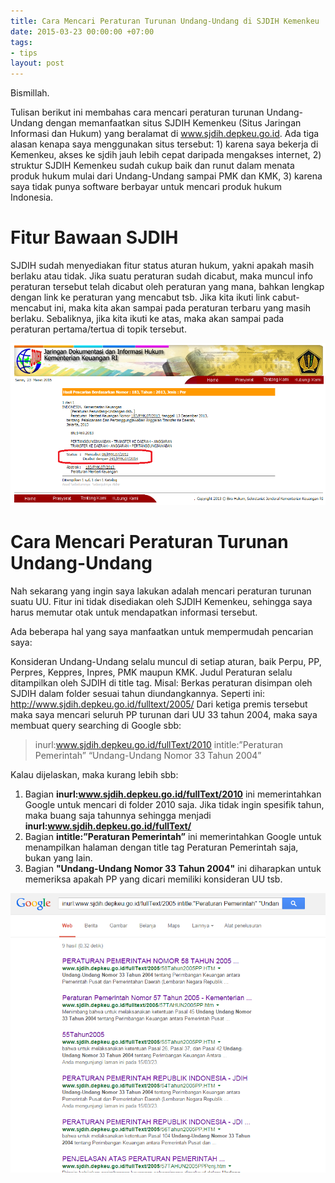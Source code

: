 ```yaml
---
title: Cara Mencari Peraturan Turunan Undang-Undang di SJDIH Kemenkeu
date: 2015-03-23 00:00:00 +07:00
tags:
- tips
layout: post
---
```


Bismillah.

Tulisan berikut ini membahas cara mencari peraturan turunan Undang-Undang dengan memanfaatkan situs SJDIH Kemenkeu (Situs Jaringan Informasi dan Hukum) yang beralamat di www.sjdih.depkeu.go.id. Ada tiga alasan kenapa saya menggunakan situs tersebut: 1) karena saya bekerja di Kemenkeu, akses ke sjdih jauh lebih cepat daripada mengakses internet, 2) struktur SJDIH Kemenkeu sudah cukup baik dan runut dalam menata produk hukum mulai dari Undang-Undang sampai PMK dan KMK, 3) karena saya tidak punya software berbayar untuk mencari produk hukum Indonesia.

# Fitur Bawaan SJDIH
SJDIH sudah menyediakan fitur status aturan hukum, yakni apakah masih berlaku atau tidak. Jika suatu peraturan sudah dicabut, maka muncul info peraturan tersebut telah dicabut oleh peraturan yang mana, bahkan lengkap dengan link ke peraturan yang mencabut tsb. Jika kita ikuti link cabut-mencabut ini, maka kita akan sampai pada peraturan terbaru yang masih berlaku. Sebaliknya, jika kita ikuti ke atas, maka akan sampai pada peraturan pertama/tertua di topik tersebut.

![cek status aturan dengan sjdih](https://raw.githubusercontent.com/BetaUliansyah/BetaUliansyah.github.io/master/img/status-aturan.png)

# Cara Mencari Peraturan Turunan Undang-Undang

Nah sekarang yang ingin saya lakukan adalah mencari peraturan turunan suatu UU. Fitur ini tidak disediakan oleh SJDIH Kemenkeu, sehingga saya harus memutar otak untuk mendapatkan informasi tersebut.

Ada beberapa hal yang saya manfaatkan untuk mempermudah pencarian saya:

Konsideran Undang-Undang selalu muncul di setiap aturan, baik Perpu, PP, Perpres, Keppres, Inpres, PMK maupun KMK.
Judul Peraturan selalu ditampilkan oleh SJDIH di title tag. Misal: <title>Peraturan Pemerintah bla bla bla Nomor sekian Tahun sekian</title>
Berkas peraturan disimpan oleh SJDIH dalam folder sesuai tahun diundangkannya. Seperti ini: http://www.sjdih.depkeu.go.id/fulltext/2005/
Dari ketiga premis tersebut maka saya mencari seluruh PP turunan dari UU 33 tahun 2004, maka saya membuat query searching di Google sbb:

> inurl:www.sjdih.depkeu.go.id/fullText/2010 intitle:”Peraturan Pemerintah” “Undang-Undang Nomor 33 Tahun 2004”

Kalau dijelaskan, maka kurang lebih sbb:

1. Bagian **inurl:www.sjdih.depkeu.go.id/fullText/2010** ini memerintahkan Google untuk mencari di folder 2010 saja. Jika tidak ingin spesifik tahun, maka buang saja tahunnya sehingga menjadi **inurl:www.sjdih.depkeu.go.id/fullText/**
2. Bagian **intitle:”Peraturan Pemerintah”** ini memerintahkan Google untuk menampilkan halaman dengan title tag Peraturan Pemerintah saja, bukan yang lain.
3. Bagian **"Undang-Undang Nomor 33 Tahun 2004"** ini diharapkan untuk memeriksa apakah PP yang dicari memiliki konsideran UU tsb.

![cara mencari peraturan dari google](https://raw.githubusercontent.com/BetaUliansyah/BetaUliansyah.github.io/master/img/google-search-query.png)
